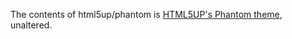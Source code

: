 The contents of html5up/phantom is [HTML5UP's Phantom theme](https://html5up.net/phantom), unaltered.
